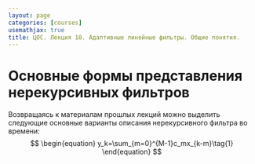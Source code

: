 ```yaml
---
layout: page
categories: [courses]
usemathjax: true
title: ЦОС. Лекция 10. Адаптивные линейные фильтры. Общие понятия.
---
```


# Основные формы представления нерекурсивных фильтров

Возвращаясь к материалам прошлых лекций можно выделить следующие основные варианты описания нерекурсивного фильтра во времени:
$$
\begin{equation}
y_k=\sum_{m=0}^{M-1}c_mx_{k-m}\tag{1}
\end{equation}
$$

